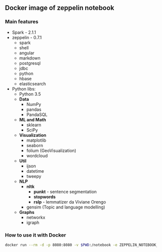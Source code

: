 ## Docker image of zeppelin notebook

### Main features

* Spark -  2.1.1
* zeppelin - 0.7.1
	* spark
	* shell
	* angular
	* markdown
	* postgresql
	* jdbc
	* python
	* hbase
	* elasticsearch
* Python libs:
	* Python 3.5
	* **Data**
 		* NumPy
 		* pandas
 		* PandaSQL
	* **ML and Math**
		* sklearn
		* SciPy
	* **Visualization** 	
		* matplotlib
		* seaborn
		* folium (GeoVisualization)
		* wordcloud
	* **Util**
		* ijson
		* datetime
		* tweepy
	* **NLP**
		* **nltk**
			* **punkt** - sentence segmentation
			* **stopwords**
			* **rslp** - lemmatizer da Viviane Orengo
		* gensim (Topic and language modelling)
	* **Graphs**
		* networkx
		* igraph

### How to use it with Docker

```bash
docker run --rm -d -p 8080:8080 -v $PWD:/notebook -e ZEPPELIN_NOTEBOOK_DIR='/notebook' supergarotinho/zeppelin
```
